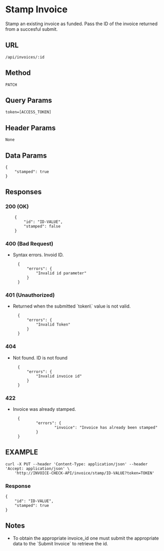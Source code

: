# Stamp Invoice

Stamp an existing invoice as funded. Pass the ID of the invoice returned from a succesful submit.

## URL

    /api/invoices/:id


    
## Method

    PATCH

## Query Params

    token=[ACCESS_TOKEN]

## Header Params

    None

## Data Params

    {
        "stamped": true
    }

## Responses
### 200 (OK)

        {
            "id": "ID-VALUE",
            "stamped": false
        }

### 400 (Bad Request)

- Syntax errors. Invoid ID.


        {
            "errors": {
                "Invalid id parameter"
            }
        }

### 401 (Unauthorized)

- Returned when the submitted \`token\\\` value is not valid.

        {
            "errors": {
                "Invalid Token"
            }
        }

### 404

- Not found. ID is not found

        {
            "errors": {
                "Invalid invoice id"
            }
        }


### 422

- Invoice was already stamped.


        {
                "errors": {
                        "invoice": "Invoice has already been stamped"
                }
        }

## EXAMPLE

    curl -X PUT --header 'Content-Type: application/json' --header 'Accept: application/json' \
        'http://INVOICE-CHECK-API/invoice/stamp/ID-VALUE?token=TOKEN'

### Response

    {
        "id": "ID-VALUE",
        "stamped": true
    }

## Notes

-   To obtain the appropriate invoice\_id one must submit the appropriate data to the \`Submit Invoice\` to retrieve the id.

